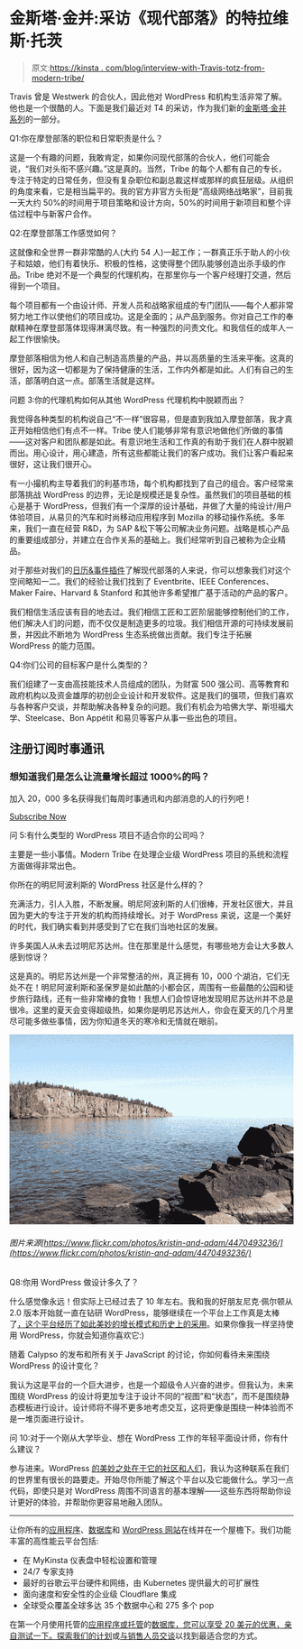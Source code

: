 # 金斯塔·金并:采访《现代部落》的特拉维斯·托茨

> 原文:[https://kinsta . com/blog/interview-with-Travis-totz-from-modern-tribe/](https://kinsta.com/blog/interview-with-travis-totz-from-modern-tribe/)

Travis 曾是 Westwerk 的合伙人，因此他对 WordPress 和机构生活非常了解。他也是一个很酷的人。下面是我们最近对 T4 的采访，作为我们新的[金斯塔·金并系列](https://kinsta.com/search/kingpin/)的一部分。

Q1:你在摩登部落的职位和日常职责是什么？

这是一个有趣的问题，我敢肯定，如果你问现代部落的合伙人，他们可能会说，“我们对头衔不感兴趣。”这是真的。当然，Tribe 的每个人都有自己的专长，专注于特定的日常任务，但没有复杂职位和副总裁这样或那样的疯狂层级。从组织的角度来看，它是相当扁平的。我的官方非官方头衔是“高级网络战略家”，目前我一天大约 50%的时间用于项目策略和设计方向，50%的时间用于新项目和整个评估过程中与新客户合作。

Q2:在摩登部落工作感觉如何？

这就像和全世界一群非常酷的人(大约 54 人)一起工作；一群真正乐于助人的小伙子和姑娘，他们有着快乐、积极的性格，这使得整个团队能够创造出杀手级的作品。Tribe 绝对不是一个典型的代理机构，在那里你与一个客户经理打交道，然后得到一个项目。

每个项目都有一个由设计师、开发人员和战略家组成的专门团队——每个人都非常努力地工作以使他们的项目成功。这是全面的；从产品到服务。你对自己工作的奉献精神在摩登部落体现得淋漓尽致。有一种强烈的问责文化。和我信任的成年人一起工作很愉快。

摩登部落相信为他人和自己制造高质量的产品，并以高质量的生活来平衡。这真的很好，因为这一切都是为了保持健康的生活，工作内外都是如此。人们有自己的生活，部落明白这一点。部落生活就是这样。

问题 3:你的代理机构如何从其他 WordPress 代理机构中脱颖而出？

我觉得各种类型的机构说自己“不一样”很容易，但是直到我加入摩登部落，我才真正开始相信他们有点不一样。Tribe 使人们能够非常有意识地做他们所做的事情——这对客户和团队都是如此。有意识地生活和工作真的有助于我们在人群中脱颖而出。用心设计，用心建造，所有这些都能让我们的客户成功。我们让客户看起来很好，这让我们很开心。

有一小撮机构主导着我们的利基市场，每个机构都找到了自己的组合。客户经常来部落挑战 WordPress 的边界，无论是规模还是复杂性。虽然我们的项目基础的核心是基于 WordPress，但我们有一个深厚的设计基础，并做了大量的纯设计/用户体验项目，从易贝的汽车和时尚移动应用程序到 Mozilla 的移动操作系统。多年来，我们一直在经营 R&D，为 SAP &松下等公司解决业务问题。战略是核心产品的重要组成部分，并建立在合作关系的基础上。我们经常听到自己被称为企业精品。

对于那些对我们的[日历&事件插件](https://theeventscalendar.com/)了解现代部落的人来说，你可以想象我们对这个空间略知一二。我们的经验让我们找到了 Eventbrite、IEEE Conferences、Maker Faire、Harvard & Stanford 和其他许多希望推广基于活动的产品的客户。

我们相信生活应该有目的地去过。我们相信工匠和工匠阶层能够控制他们的工作，他们解决人们的问题，而不仅仅是制造更多的垃圾。我们相信开源的可持续发展前景，并因此不断地为 WordPress 生态系统做出贡献。我们专注于拓展 WordPress 的能力范围。

Q4:你们公司的目标客户是什么类型的？

我们组建了一支由高技能技术人员组成的团队，为财富 500 强公司、高等教育和政府机构以及资金雄厚的初创企业设计和开发软件。这是我们的强项，但我们喜欢与各种客户交谈，并帮助解决各种复杂的问题。我们有机会为哈佛大学、斯坦福大学、Steelcase、Bon Appétit 和易贝等客户从事一些出色的项目。

## 注册订阅时事通讯



### 想知道我们是怎么让流量增长超过 1000%的吗？

加入 20，000 多名获得我们每周时事通讯和内部消息的人的行列吧！

[Subscribe Now](#newsletter)

问 5:有什么类型的 WordPress 项目不适合你的公司吗？

主要是一些小事情。Modern Tribe 在处理企业级 WordPress 项目的系统和流程方面做得非常出色。

你所在的明尼阿波利斯的 WordPress 社区是什么样的？

充满活力，引人入胜，不断发展。明尼阿波利斯的人们很棒，开发社区很大，并且因为更大的专注于开发的机构而持续增长。对于 WordPress 来说，这是一个美好的时代，我们确实看到并感受到了它在我们当地社区的发展。

许多美国人从未去过明尼苏达州。住在那里是什么感觉，有哪些地方会让大多数人感到惊讶？

这是真的。明尼苏达州是一个非常整洁的州，真正拥有 10，000 个湖泊，它们无处不在！明尼阿波利斯和圣保罗是如此酷的小都会区，周围有一些最酷的公园和徒步旅行路线，还有一些非常棒的食物！我想人们会惊讶地发现明尼苏达州并不总是很冷。这里的夏天会变得超级热，如果你是明尼苏达州人，你会在夏天的几个月里尽可能多做些事情，因为你知道冬天的寒冷和无情就在眼前。

![Minnesota Lake Superior](img/3c908c08c5bf49e0977e501fc0a5d8ab.png)

###### 图片来源[https://www.flickr.com/photos/kristin-and-adam/4470493236/](https://www.flickr.com/photos/kristin-and-adam/4470493236/)

Q8:你用 WordPress 做设计多久了？

什么感觉像永远！但实际上已经过去了 10 年左右。我和我的好朋友尼克·佩尔顿从 2.0 版本开始就一直在钻研 WordPress，能够继续在一个平台上工作真是太棒了[，这个平台经历了如此美妙的增长模式和历史上的采用](https://kinsta.com/learn/wordpress-history/)。如果你像我一样坚持使用 WordPress，你就会知道你喜欢它:)

随着 Calypso 的发布和所有关于 JavaScript 的讨论，你如何看待未来围绕 WordPress 的设计变化？

我认为这是平台的一个巨大进步，也是一个超级令人兴奋的进步。但我认为，未来围绕 WordPress 的设计将更加专注于设计不同的“视图”和“状态”，而不是围绕静态模板进行设计。设计师将不得不更多地考虑交互，这将更像是围绕一种体验而不是一堆页面进行设计。

问 10:对于一个刚从大学毕业、想在 WordPress 工作的年轻平面设计师，你有什么建议？

参与进来。WordPress [的美妙之处在于它的社区和人们](https://kinsta.com/learn/wordpress-communities/)，我认为这种联系在我们的世界里有很长的路要走。开始尽你所能了解这个平台以及它能做什么。学习一点代码，即使只是对 WordPress 周围不同语言的基本理解——这些东西将帮助你设计更好的体验，并帮助你更容易地融入团队。

* * *

让你所有的[应用程序](https://kinsta.com/application-hosting/)、[数据库](https://kinsta.com/database-hosting/)和 [WordPress 网站](https://kinsta.com/wordpress-hosting/)在线并在一个屋檐下。我们功能丰富的高性能云平台包括:

*   在 MyKinsta 仪表盘中轻松设置和管理
*   24/7 专家支持
*   最好的谷歌云平台硬件和网络，由 Kubernetes 提供最大的可扩展性
*   面向速度和安全性的企业级 Cloudflare 集成
*   全球受众覆盖全球多达 35 个数据中心和 275 多个 pop

在第一个月使用托管的[应用程序或托管](https://kinsta.com/application-hosting/)的[数据库，您可以享受 20 美元的优惠，亲自测试一下。探索我们的](https://kinsta.com/database-hosting/)[计划](https://kinsta.com/plans/)或[与销售人员交谈](https://kinsta.com/contact-us/)以找到最适合您的方式。